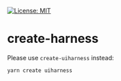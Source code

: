 [![License: MIT](https://img.shields.io/badge/License-MIT-green.svg)](https://opensource.org/licenses/MIT)

# create-harness
Please use `create-uiharness` instead:

```bash
yarn create uiharness
```
